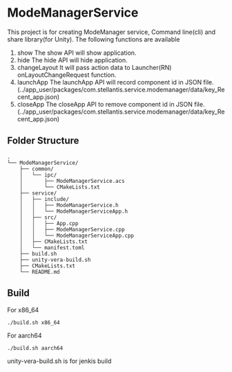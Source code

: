 # ModeManagerService

This project is for creating ModeManager service, Command line(cli) and share library(for Unity). The following functions are available

1. show
   The show API will show application.
2. hide
   The hide API will hide application.
3. changeLayout
   It will pass action data to Launcher(RN) onLayoutChangeRequest function.
4. launchApp
   The launchApp API will record component id in JSON file.(../app_user/packages/com.stellantis.service.modemanager/data/key_Recent_app.json)
5. closeApp
   The closeApp API to remove component id in JSON file.(../app_user/packages/com.stellantis.service.modemanager/data/key_Recent_app.json)

## Folder Structure

```
.
└── ModeManagerService/
    ├── common/
    │   └── ipc/
    │       ├── ModeManagerService.acs
    │       └── CMakeLists.txt
    ├── service/
    │   ├── include/
    │   │   ├── ModeManagerService.h
    │   │   └── ModeManagerServiceApp.h
    │   ├── src/
    │   │   ├── App.cpp
    │   │   ├── ModeManagerService.cpp
    │   │   └── ModeManagerServiceApp.cpp
    │   ├── CMakeLists.txt
    │   └── manifest.toml
    ├── build.sh
    ├── unity-vera-build.sh
    ├── CMakeLists.txt
    └── README.md
```


## Build

For x86_64

```
./build.sh x86_64
```

For aarch64

```
./build.sh aarch64
```

unity-vera-build.sh is for jenkis build
